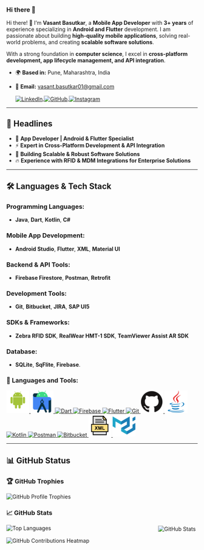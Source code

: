 ### Hi there 👋  

Hi there! 👋 I’m **Vasant Basutkar**, a **Mobile App Developer** with **3+ years** of experience specializing in **Android and Flutter** development. I am passionate about building **high-quality mobile applications**, solving real-world problems, and creating **scalable software solutions**.  

With a strong foundation in **computer science**, I excel in **cross-platform development, app lifecycle management, and API integration**.  

- 🌍 **Based in:** Pune, Maharashtra, India  
- 📧 **Email:** [vasant.basutkar01@gmail.com](mailto:vasant.basutkar01@gmail.com)
  
  <a href="https://www.linkedin.com/in/vasant-basutkar-a0854513b/" target="_blank">
    <img align="center" src="https://www.vectorlogo.zone/logos/linkedin/linkedin-icon.svg" alt="LinkedIn" height="30" width="30" />
  </a>
  <a href="https://github.com/insidetech21" target="_blank">
    <img align="center" src="https://www.vectorlogo.zone/logos/github/github-icon.svg" alt="GitHub" height="30" width="30" />
  </a>
  <a href="https://www.instagram.com/inside_tech21/?igsh=MWlkczZkc3VrOGQwNw%3D%3D#" target="_blank">
    <img align="center" src="https://www.vectorlogo.zone/logos/instagram/instagram-icon.svg" alt="Instagram" height="30" width="30" />
  </a>







---

## 🚀 **Headlines**  

- 📱 **App Developer | Android & Flutter Specialist**  
- ⚡ **Expert in Cross-Platform Development & API Integration**  
- 🎯 **Building Scalable & Robust Software Solutions**  
- 🔥 **Experience with RFID & MDM Integrations for Enterprise Solutions**  

---

## 🛠 **Languages & Tech Stack**  

### **Programming Languages:**  
- **Java**, **Dart**, **Kotlin**, **C#**  

### **Mobile App Development:**  
- **Android Studio**, **Flutter**, **XML**, **Material UI**  

### **Backend & API Tools:**  
- **Firebase Firestore**, **Postman**, **Retrofit**  

### **Development Tools:**  
- **Git**, **Bitbucket**, **JIRA**, **SAP UI5**  

### **SDKs & Frameworks:**  
- **Zebra RFID SDK**, **RealWear HMT-1 SDK**, **TeamViewer Assist AR SDK**  

### **Database:**  
- **SQLite**, **SqFlite**, **Firebase**.  
<!---
<h3 align="left">Connect with me:</h3>
<p align="left">
<a href="https://linkedin.com/in/mayurtikle" target="blank"><img align="center" src="https://raw.githubusercontent.com/rahuldkjain/github-profile-readme-generator/master/src/images/icons/Social/linked-in-alt.svg" alt="mayurtikle" height="30" width="40" /></a>
<a href="https://fb.com/mayur.tikle.10" target="blank"><img align="center" src="https://raw.githubusercontent.com/rahuldkjain/github-profile-readme-generator/master/src/images/icons/Social/facebook.svg" alt="mayur.tikle.10" height="30" width="40" /></a>
<a href="https://instagram.com/mayurtikle" target="blank"><img align="center" src="https://raw.githubusercontent.com/rahuldkjain/github-profile-readme-generator/master/src/images/icons/Social/instagram.svg" alt="mayurtikle" height="30" width="40" /></a>
</p>
-->
### 🚀 Languages and Tools:
<p align="left"> 
  <a href="https://developer.android.com" target="_blank" rel="noreferrer">
    <img src="https://raw.githubusercontent.com/devicons/devicon/master/icons/android/android-original-wordmark.svg" alt="Android" width="60" height="60"/>
  </a> 
  <a href="https://developer.android.com/studio" target="_blank" rel="noreferrer">
    <img src="https://raw.githubusercontent.com/devicons/devicon/master/icons/androidstudio/androidstudio-original.svg" alt="Android Studio" width="60" height="60"/>
  </a>
  <a href="https://dart.dev" target="_blank" rel="noreferrer">
    <img src="https://www.vectorlogo.zone/logos/dartlang/dartlang-icon.svg" alt="Dart" width="60" height="60"/>
  </a> 
  <a href="https://firebase.google.com/" target="_blank" rel="noreferrer">
    <img src="[https://www.vectorlogo.zone/logos/firebase/firebase-icon.svg]" alt="Firebase" width="60" height="60"/>
  </a> 
  <a href="https://flutter.dev" target="_blank" rel="noreferrer">
    <img src="https://www.vectorlogo.zone/logos/flutterio/flutterio-icon.svg" alt="Flutter" width="60" height="60"/>
  </a> 
  <a href="https://git-scm.com/" target="_blank" rel="noreferrer">
    <img src="https://www.vectorlogo.zone/logos/git-scm/git-scm-icon.svg" alt="Git" width="60" height="60"/>
  </a> 
  <a href="https://github.com/" target="_blank" rel="noreferrer">
    <img src="https://raw.githubusercontent.com/devicons/devicon/master/icons/github/github-original.svg" alt="GitHub" width="60" height="60"/>
  </a>
  <a href="https://www.java.com" target="_blank" rel="noreferrer">
    <img src="https://raw.githubusercontent.com/devicons/devicon/master/icons/java/java-original.svg" alt="Java" width="60" height="60"/>
  </a>
  <a href="https://kotlinlang.org" target="_blank" rel="noreferrer">
    <img src="https://www.vectorlogo.zone/logos/kotlinlang/kotlinlang-icon.svg" alt="Kotlin" width="60" height="60"/>
  </a>
  <a href="https://www.postman.com/" target="_blank" rel="noreferrer">
    <img src="https://www.vectorlogo.zone/logos/getpostman/getpostman-icon.svg" alt="Postman" width="60" height="60"/>
  </a>
  <a href="https://bitbucket.org/" target="_blank" rel="noreferrer">
    <img src="https://upload.vectorlogo.zone/logos/bitbucket/images/11915f2e-3287-46b6-a81d-0daad8160e11.svg" alt="Bitbucket" width="60" height="60"/>
  </a>
  <a href="https://developer.android.com/guide/topics/resources/providing-resources#XmlResources" target="_blank" rel="noreferrer">
    <img src="https://raw.githubusercontent.com/github/explore/main/topics/xml/xml.png" alt="XML" width="60" height="60"/>
  </a>
  <a href="https://mui.com/" target="_blank" rel="noreferrer">
    <img src="https://raw.githubusercontent.com/devicons/devicon/master/icons/materialui/materialui-original.svg" alt="Material UI" width="60" height="60"/>
  </a>
</p>

<!--
<p><img align="center" src="https://github-readme-stats.vercel.app/api/top-langs?username=insidetech21&show_icons=true&locale=en&layout=compact" alt="insidetech21" /></p>

 <p><img align="center" src="https://github-readme-streak-stats.herokuapp.com/?user=insidetech21&" alt="insidetech21" /></p>
-->

---

## 📊 **GitHub Status**  

### 🏆 GitHub Trophies  
<p><img src="https://github-profile-trophy.vercel.app/?username=insidetech21&theme=dracula&margin-w=15&margin-h=15" alt="GitHub Profile Trophies" /></p>

### 📈 GitHub Stats  
<p>
  <img align="center" src="https://github-readme-stats.vercel.app/api?username=insidetech21&show_icons=true&locale=en&theme=dracula" alt="GitHub Stats" style="width:400px;" />
  <img align="left" src="https://github-readme-stats.vercel.app/api/top-langs?username=insidetech21&show_icons=true&locale=en&layout=compact&theme=dracula" alt="Top Languages" style="width:400px;" />
</p>  

<p>
  <img src="https://github-readme-activity-graph.vercel.app/graph?username=insidetech21&theme=tokyo-night" alt="GitHub Contributions Heatmap" />
</p>










